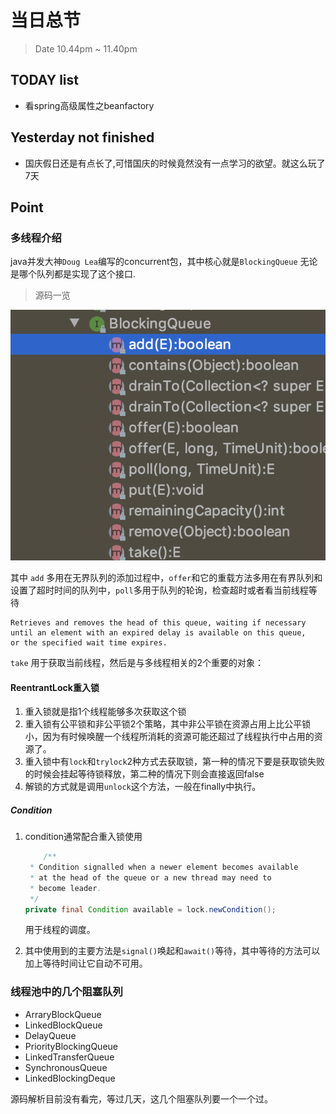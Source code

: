 # 当日总节

> Date 10.44pm ~ 11.40pm

## TODAY  list

* 看spring高级属性之beanfactory

## Yesterday not finished

* 国庆假日还是有点长了,可惜国庆的时候竟然没有一点学习的欲望。就这么玩了7天

## Point

### 多线程介绍

java并发大神`Doug Lea`编写的concurrent包，其中核心就是`BlockingQueue`  无论是哪个队列都是实现了这个接口.
>源码一览

![method](../pic/1009.png)

其中 `add` 多用在无界队列的添加过程中，`offer`和它的重载方法多用在有界队列和设置了超时时间的队列中，`poll`多用于队列的轮询，检查超时或者看当前线程等待

    Retrieves and removes the head of this queue, waiting if necessary until an element with an expired delay is available on this queue,
    or the specified wait time expires.

`take` 用于获取当前线程，然后是与多线程相关的2个重要的对象：

#### ReentrantLock重入锁

1. 重入锁就是指1个线程能够多次获取这个锁
2. 重入锁有公平锁和非公平锁2个策略，其中非公平锁在资源占用上比公平锁小，因为有时候唤醒一个线程所消耗的资源可能还超过了线程执行中占用的资源了。
3. 重入锁中有`lock`和`trylock`2种方式去获取锁，第一种的情况下要是获取锁失败的时候会挂起等待锁释放，第二种的情况下则会直接返回false
4. 解锁的方式就是调用`unlock`这个方法，一般在finally中执行。

##### Condition

1. condition通常配合重入锁使用

    ```java
        /**
     * Condition signalled when a newer element becomes available
     * at the head of the queue or a new thread may need to
     * become leader.
     */
    private final Condition available = lock.newCondition();
    ```

    用于线程的调度。
1. 其中使用到的主要方法是`signal()`唤起和`await()`等待，其中等待的方法可以加上等待时间让它自动不可用。

### 线程池中的几个阻塞队列

* ArraryBlockQueue
* LinkedBlockQueue
* DelayQueue
* PriorityBlockingQueue
* LinkedTransferQueue
* SynchronousQueue
* LinkedBlockingDeque

源码解析目前没有看完，等过几天，这几个阻塞队列要一个一个过。
